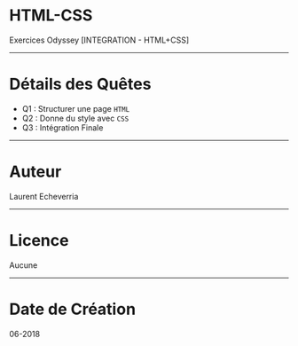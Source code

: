 # HTML-CSS

Exercices Odyssey [INTEGRATION - HTML+CSS]

---

# Détails des Quêtes

* Q1 : Structurer une page `HTML`
* Q2 : Donne du style avec `CSS`
* Q3 : Intégration Finale

---

# Auteur

Laurent Echeverria 

---

# Licence

Aucune

---

# Date de Création

06-2018
